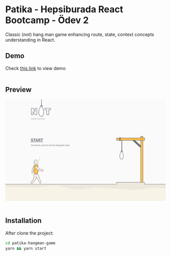 # Patika - Hepsiburada React Bootcamp - Ödev 2

Classic (not) hang man game enhancing route, state, context concepts understanding in React.
<br/>

## Demo

Check [this link](https://odev-2-berkcvlk-pied.vercel.app/) to view demo
<br/><br/>

## Preview

![preview](./figures/preview.png)
<br/><br/>

## Installation

After clone the project:

```bash
cd patika-hangman-game
yarn && yarn start
```
